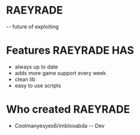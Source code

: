 # RAEYRADE

-- future of exploiting
# Features RAEYRADE HAS

- always up to date
- adds more game support every week
- clean lib
- easy to use scripts
 
# Who created RAEYRADE
- Coolmanyesyes6/imblooabda -- Dev
